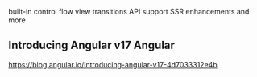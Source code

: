 
built-in control flow
view transitions API support
SSR enhancements and more


## Introducing Angular v17 Angular
https://blog.angular.io/introducing-angular-v17-4d7033312e4b
